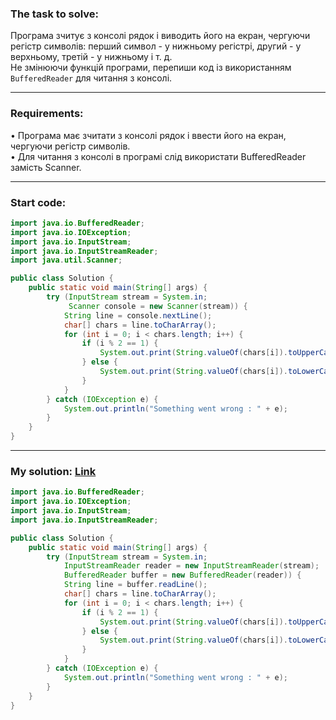 ### **The task to solve:**  

Програма зчитує з консолі рядок і виводить його на екран, чергуючи регістр символів: перший символ - у нижньому регістрі, другий - у верхньому, третій - у нижньому і т. д.  
Не змінюючи функцій програми, перепиши код із використанням `BufferedReader` для читання з консолі.

---

### **Requirements:**  

• Програма має зчитати з консолі рядок і ввести його на екран, чергуючи регістр символів.  
• Для читання з консолі в програмі слід використати BufferedReader замість Scanner.

---

### **Start code:**  

```java
import java.io.BufferedReader;
import java.io.IOException;
import java.io.InputStream;
import java.io.InputStreamReader;
import java.util.Scanner;

public class Solution {
    public static void main(String[] args) {
        try (InputStream stream = System.in;
             Scanner console = new Scanner(stream)) {
            String line = console.nextLine();
            char[] chars = line.toCharArray();
            for (int i = 0; i < chars.length; i++) {
                if (i % 2 == 1) {
                    System.out.print(String.valueOf(chars[i]).toUpperCase());
                } else {
                    System.out.print(String.valueOf(chars[i]).toLowerCase());
                }
            }
        } catch (IOException e) {
            System.out.println("Something went wrong : " + e);
        }
    }
}
```

---

### **My solution: [Link](./src/Solution.java)**  

```java
import java.io.BufferedReader;
import java.io.IOException;
import java.io.InputStream;
import java.io.InputStreamReader;

public class Solution {
    public static void main(String[] args) {
        try (InputStream stream = System.in;
            InputStreamReader reader = new InputStreamReader(stream);
            BufferedReader buffer = new BufferedReader(reader)) {
            String line = buffer.readLine();
            char[] chars = line.toCharArray();
            for (int i = 0; i < chars.length; i++) {
                if (i % 2 == 1) {
                    System.out.print(String.valueOf(chars[i]).toUpperCase());
                } else {
                    System.out.print(String.valueOf(chars[i]).toLowerCase());
                }
            }
        } catch (IOException e) {
            System.out.println("Something went wrong : " + e);
        }
    }
}
```
